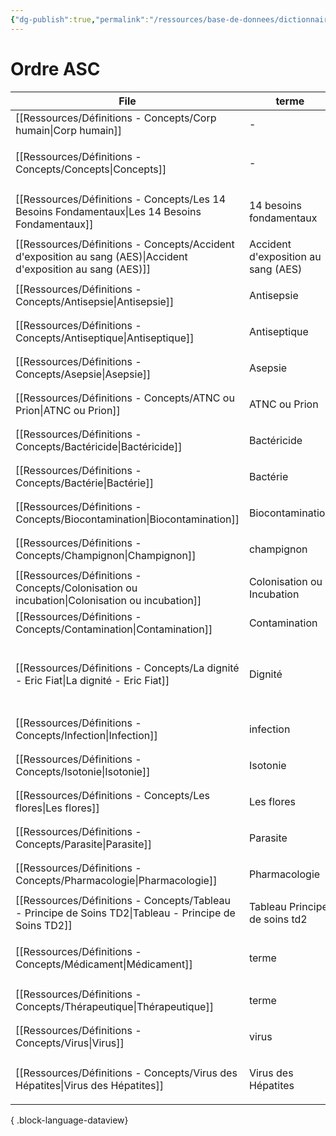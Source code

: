```yaml
---
{"dg-publish":true,"permalink":"/ressources/base-de-donnees/dictionnaire-s1/","tags":["dataview"],"noteIcon":"2"}
---
```



# Ordre ASC
| File                                                                                                              | terme                               | domaine   | tags                                                                      | date               |
| ----------------------------------------------------------------------------------------------------------------- | ----------------------------------- | --------- | ------------------------------------------------------------------------- | ------------------ |
| [[Ressources/Définitions - Concepts/Corp humain\|Corp humain]]                                                 | \-                                  | UE        | \-                                                                        | September 07, 2024 |
| [[Ressources/Définitions - Concepts/Concepts\|Concepts]]                                                       | \-                                  | UE41      | <ul><li>mindmaps</li><li>concept</li></ul>                                | September 12, 2024 |
| [[Ressources/Définitions - Concepts/Les 14 Besoins Fondamentaux\|Les 14 Besoins Fondamentaux]]                 | 14 besoins fondamentaux             | UE31      | <ul><li>définition</li><li>cours</li></ul>                                | September 20, 2024 |
| [[Ressources/Définitions - Concepts/Accident d'exposition au sang (AES)\|Accident d'exposition au sang (AES)]] | Accident d'exposition au sang (AES) | UE41      | <ul><li>définition</li></ul>                                              | September 17, 2024 |
| [[Ressources/Définitions - Concepts/Antisepsie\|Antisepsie]]                                                   | Antisepsie                          | UE        | <ul><li>définition</li></ul>                                              | September 17, 2024 |
| [[Ressources/Définitions - Concepts/Antiseptique\|Antiseptique]]                                               | Antiseptique                        | UE41      | <ul><li>définition</li></ul>                                              | September 17, 2024 |
| [[Ressources/Définitions - Concepts/Asepsie\|Asepsie]]                                                         | Asepsie                             | UE41      | <ul><li>définition</li></ul>                                              | September 17, 2024 |
| [[Ressources/Définitions - Concepts/ATNC ou Prion\|ATNC ou Prion]]                                             | ATNC ou Prion                       | UE210     | <ul><li>définition</li></ul>                                              | September 09, 2024 |
| [[Ressources/Définitions - Concepts/Bactéricide\|Bactéricide]]                                                 | Bactéricide                         | UE        | <ul><li>définition</li></ul>                                              | September 17, 2024 |
| [[Ressources/Définitions - Concepts/Bactérie\|Bactérie]]                                                       | Bactérie                            | UE210     | <ul><li>définition</li></ul>                                              | September 09, 2024 |
| [[Ressources/Définitions - Concepts/Biocontamination\|Biocontamination]]                                       | Biocontamination                    | UE41      | <ul><li>définition</li></ul>                                              | September 17, 2024 |
| [[Ressources/Définitions - Concepts/Champignon\|Champignon]]                                                   | champignon                          | UE210     | <ul><li>définition</li></ul>                                              | September 09, 2024 |
| [[Ressources/Définitions - Concepts/Colonisation ou incubation\|Colonisation ou incubation]]                   | Colonisation ou Incubation          | UE210     | <ul><li>définition</li></ul>                                              | September 09, 2024 |
| [[Ressources/Définitions - Concepts/Contamination\|Contamination]]                                             | Contamination                       | UE210     | définition                                                                | September 09, 2024 |
| [[Ressources/Définitions - Concepts/La dignité - Eric Fiat\|La dignité - Eric Fiat]]                           | Dignité                             | UE211     | <ul><li>#philosophie</li><li>#concept</li><li>UE13</li><li>#GPT</li></ul> | September 07, 2024 |
| [[Ressources/Définitions - Concepts/Infection\|Infection]]                                                     | infection                           | UE210     | <ul><li>définition</li></ul>                                              | September 09, 2024 |
| [[Ressources/Définitions - Concepts/Isotonie\|Isotonie]]                                                       | Isotonie                            | UE22 UE21 | <ul><li>définition</li></ul>                                              | September 24, 2024 |
| [[Ressources/Définitions - Concepts/Les flores\|Les flores]]                                                   | Les flores                          | UE210     | <ul><li>définition</li></ul>                                              | September 09, 2024 |
| [[Ressources/Définitions - Concepts/Parasite\|Parasite]]                                                       | Parasite                            | UE210     | <ul><li>définition</li></ul>                                              | September 09, 2024 |
| [[Ressources/Définitions - Concepts/Pharmacologie\|Pharmacologie]]                                             | Pharmacologie                       | UE211     | <ul><li>définition</li></ul>                                              | September 07, 2024 |
| [[Ressources/Définitions - Concepts/Tableau - Principe de Soins TD2\|Tableau - Principe de Soins TD2]]         | Tableau Principe de soins td2       | UE41      | <ul><li>définition</li></ul>                                              | September 23, 2024 |
| [[Ressources/Définitions - Concepts/Médicament\|Médicament]]                                                   | terme                               | UE211     | <ul><li>#définition</li><li>#multi</li></ul>                              | September 07, 2024 |
| [[Ressources/Définitions - Concepts/Thérapeutique\|Thérapeutique]]                                             | terme                               | UE211     | <ul><li>#définition</li></ul>                                             | September 07, 2024 |
| [[Ressources/Définitions - Concepts/Virus\|Virus]]                                                             | virus                               | UE210     | <ul><li>définition</li></ul>                                              | September 09, 2024 |
| [[Ressources/Définitions - Concepts/Virus des Hépatites\|Virus des Hépatites]]                                 | Virus des Hépatites                 | UE210     | <ul><li>définition</li><li>#maladie</li></ul>                             | September 07, 2024 |

{ .block-language-dataview}
